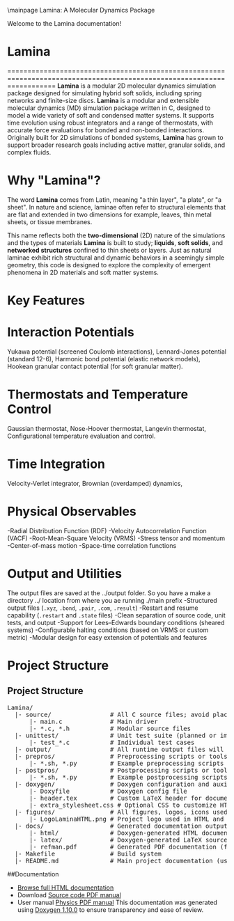 \mainpage Lamina: A Molecular Dynamics Package

Welcome to the Lamina documentation!
# Lamina
========================================================================================================================
**Lamina** is a modular 2D molecular dynamics simulation package designed for simulating hybrid soft solids, including 
spring networks and finite-size discs. **Lamina** is a modular and extensible molecular dynamics (MD) simulation package 
written in C, designed to model a wide variety of soft and condensed matter systems. It supports time evolution using 
robust integrators and a range of thermostats, with accurate force evaluations for bonded and non-bonded interactions. 
Originally built for 2D simulations of bonded systems, **Lamina** has grown to support broader research goals including 
active matter, granular solids, and complex fluids.


# Why "Lamina"?
The word **Lamina** comes from Latin, meaning "a thin layer", "a plate", or "a sheet". In nature and science, laminae 
often refer to structural elements that are flat and extended in two dimensions for example, leaves, thin metal sheets, 
or tissue membranes.

This name reflects both the **two-dimensional** (2D) nature of the simulations and the types of materials **Lamina** is 
built to study; **liquids**, **soft solids**, and **networked structures** confined to thin sheets or layers. Just as 
natural laminae exhibit rich structural and dynamic behaviors in a seemingly simple geometry, this code is designed to 
explore the complexity of emergent phenomena in 2D materials and soft matter systems.


# Key Features
# Interaction Potentials
Yukawa potential (screened Coulomb interactions),
Lennard-Jones potential (standard 12-6),
Harmonic bond potential (elastic network models),
Hookean granular contact potential (for soft granular matter).

# Thermostats and Temperature Control
Gaussian thermostat,
Nose-Hoover thermostat,
Langevin thermostat,
Configurational temperature evaluation and control.

# Time Integration
Velocity-Verlet integrator,
Brownian (overdamped) dynamics,

# Physical Observables
-Radial Distribution Function (RDF)
-Velocity Autocorrelation Function (VACF)
-Root-Mean-Square Velocity (VRMS)
-Stress tensor and momentum
-Center-of-mass motion
-Space-time correlation functions

# Output and Utilities
The output files are saved at the ../output folder. So you have a make a directory ../ location from where you ae running
./main prefix
-Structured output files (`.xyz`, `.bond`, `.pair`, `.com`, `.result`)
-Restart and resume capability (`.restart` and `.state` files)
-Clean separation of source code, unit tests, and output
-Support for Lees–Edwards boundary conditions (sheared systems)
-Configurable halting conditions (based on VRMS or custom metric)
-Modular design for easy extension of potentials and features

# Project Structure

## Project Structure

<pre>
Lamina/
  |- source/                # All C source files; avoid placing README.md here to prevent extra related pages
      |- main.c             # Main driver
      |- *.c, *.h           # Modular source files
  |- unittest/              # Unit test suite (planned or implemented)
      |- test_*.c           # Individual test cases
  |- output/                # All runtime output files will be saved here
  |- prepros/               # Preprocessing scripts or tools
      |- *.sh, *.py         # Example preprocessing scripts (shell, python, etc.)
  |- postpros/              # Postprocessing scripts or tools
      |- *.sh, *.py         # Example postprocessing scripts (shell, python, etc.)
  |- doxygen/               # Doxygen configuration and auxiliary files
      |- Doxyfile           # Doxygen config file
      |- header.tex         # Custom LaTeX header for documentation
      |- extra_stylesheet.css # Optional CSS to customize HTML output (e.g., hide Related Pages tab)
  |- figures/               # All figures, logos, icons used in docs and code
      |- LogoLaminaHTML.png # Project logo used in HTML and LaTeX docs
  |- docs/                  # Generated documentation output (HTML, LaTeX, PDFs)
      |- html/              # Doxygen-generated HTML documentation
      |- latex/             # Doxygen-generated LaTeX source files
      |- refman.pdf         # Generated PDF documentation (from LaTeX)
  |- Makefile               # Build system
  |- README.md              # Main project documentation (used as main page in Doxygen)
</pre>

##Documentation
- [Browse full HTML documentation](https://hareesh098.github.io/Lamina/)
- Download [Source code PDF manual](docs/latex/refman.pdf)
- User manual [Physics PDF manual](https://github.com/Hareesh098/Lamina/blob/main/docs/README.pdf)
This documentation was generated using [Doxygen 1.10.0](https://www.doxygen.nl/) to ensure transparency and ease of review.

